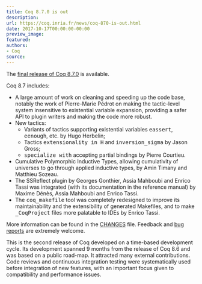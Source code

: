 ```yaml
---
title: Coq 8.7.0 is out
description:
url: https://coq.inria.fr/news/coq-870-is-out.html
date: 2017-10-17T00:00:00-00:00
preview_image:
featured:
authors:
- Coq
source:
---
```



The <a href="https://coq.inria.fr/coq-87">final release of Coq 8.7.0</a> is available.

Coq 8.7 includes:

<ul>
  <li>A large amount of work on cleaning and speeding up the code base, notably
    the work of Pierre-Marie P&eacute;drot on making the tactic-level system
    insensitive to existential variable expansion, providing a safer API to
    plugin writers and making the code more robust.</li>
  <li>New tactics:
    <ul>
      <li>Variants of tactics supporting existential variables <tt>eassert</tt>,
        <tt>eenough</tt>, etc. by Hugo Herbelin;</li>
      <li>Tactics <tt>extensionality in H</tt> and <tt>inversion_sigma</tt> by
        Jason Gross;</li>
      <li><tt>specialize with</tt> accepting partial bindings by Pierre
        Courtieu.</li>
    </ul>
  </li>
  <li>Cumulative Polymorphic Inductive Types, allowing cumulativity of
    universes to go through applied inductive types, by Amin Timany and
    Matthieu Sozeau.</li>
  <li>The SSReflect plugin by Georges Gonthier, Assia Mahboubi and Enrico Tassi
    was integrated (with its documentation in the reference manual) by Maxime
    D&eacute;n&egrave;s, Assia Mahboubi and Enrico Tassi.</li>
  <li>The <tt>coq_makefile</tt> tool was completely redesigned to improve its
    maintainability and the extensibility of generated Makefiles, and to make
    <tt>_CoqProject</tt> files more palatable to IDEs by Enrico Tassi.</li>
</ul>

<p>More information can be found in the <a href="https://github.com/coq/coq/blob/V8.7.0/CHANGES">CHANGES</a> file. Feedback and
<a href="https://coq.inria.fr/bugs">bug reports</a> are extremely welcome.</p>

<p>This is the second release of Coq developed on a time-based development
  cycle. Its development spanned 9 months from the release of Coq 8.6 and was
  based on a public road-map. It attracted many external contributions. Code
  reviews and continuous integration testing were systematically used before
  integration of new features, with an important focus given to compatibility
  and performance issues.</p>
<ul>


 </ul>

